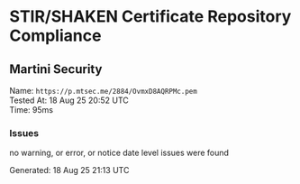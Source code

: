 # STIR/SHAKEN Certificate Repository Compliance

## Martini Security

Name: `https://p.mtsec.me/2884/OvmxD8AQRPMc.pem`\
Tested At: 18 Aug 25 20:52 UTC\
Time: 95ms

### Issues

no warning, or error, or notice date level issues were found

Generated: 18 Aug 25 21:13 UTC
